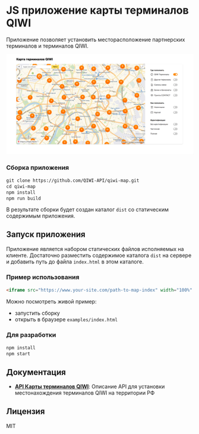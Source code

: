 # JS приложение карты терминалов QIWI
Приложение позволяет установить месторасположение партнерских терминалов и терминалов QIWI. 

<img src="./examples/example.png"/>

### Сборка приложения 
~~~shell
git clone https://github.com/QIWI-API/qiwi-map.git
cd qiwi-map
npm install
npm run build
~~~

В результате сборки будет создан каталог `dist` со статическим содержимым приложения. 

## Запуск приложения
Приложение является набором статических файлов исполняемых на клиенте. 
Достаточно разместить содержимое каталога `dist` на сервере и добавить путь до файла `index.html` в этом каталоге.  

### Пример использования
~~~html
<iframe src="https://www.your-site.com/path-to-map-index" width="100%" height="795" style="border:none;"></iframe>
~~~

Можно посмотреть живой пример: 
- запустить сборку 
- открыть в браузере `examples/index.html`

### Для разработки 
~~~shell
npm install
npm start
~~~

## Документация
- [**API Карты терминалов QIWI**](https://developer.qiwi.com/qiwi-map/qiwi-map_ru.html): Описание API для установки местонахождения терминалов QIWI на территории РФ

## Лицензия
MIT
